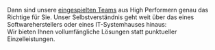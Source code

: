 Dann sind unsere [eingespielten Teams](/premium) aus High Performern genau das Richtige für Sie. Unser Selbstverständnis
geht weit über das eines Softwareherstellers oder eines IT-Systemhauses hinaus:\
Wir bieten Ihnen vollumfängliche Lösungen statt punktueller Einzelleistungen.
